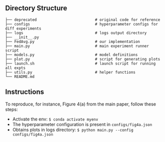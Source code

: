 ## Directory Structure
```
├── deprecated                          # original code for reference
├── configs                             # hyperparameter configs for diff experiments
├── logs                                # logs output directory
├── __init__.py
├── FedAvg.py                           # our implementation
├── main.py                             # main experiment runner script
├── models.py                           # model definitions
├── plot.py                             # script for generating plots
├── launch.sh                           # launch script for running all expts
├── utils.py                            # helper functions
└── README.md
```


## Instructions
To reproduce, for instance, Figure 4(a) from the main paper, follow these steps:
* Activate the env: `$ conda activate myenv`
* The hyperparameter configuration is present in `configs/fig4a.json`
* Obtains plots in logs directory: `$ python main.py --config configs/fig4a.json`
